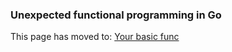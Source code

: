 ### Unexpected functional programming in Go

This page has moved to: [Your basic func](http://yourbasic.org/golang/your-basic-func/)
